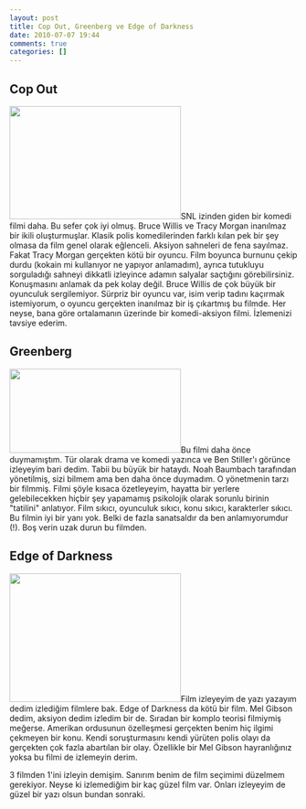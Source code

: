 ```yaml
---
layout: post
title: Cop Out, Greenberg ve Edge of Darkness
date: 2010-07-07 19:44
comments: true
categories: []
---
```

<h2>Cop Out</h2>
<img class="alignleft size-medium wp-image-1831" title="cop-out" src="http://onurbaykal.com.tr/wp-content/uploads/2010/07/cop-out-300x198.jpg" alt="" width="300" height="198" />SNL izinden giden bir komedi filmi daha. Bu sefer çok iyi olmuş. Bruce Willis ve Tracy Morgan inanılmaz bir ikili oluşturmuşlar. Klasik polis komedilerinden farklı kılan pek bir şey olmasa da film genel olarak eğlenceli. Aksiyon sahneleri de fena sayılmaz. Fakat Tracy Morgan gerçekten kötü bir oyuncu. Film boyunca burnunu çekip durdu (kokain mi kullanıyor ne yapıyor anlamadım), ayrıca tutukluyu sorguladığı sahneyi dikkatli izleyince adamın salyalar saçtığını görebilirsiniz. Konuşmasını anlamak da pek kolay değil. Bruce Willis de çok büyük bir oyunculuk sergilemiyor. Sürpriz bir oyuncu var, isim verip tadını kaçırmak istemiyorum, o oyuncu gerçekten inanılmaz bir iş çıkartmış bu filmde. Her neyse, bana göre ortalamanın üzerinde bir komedi-aksiyon filmi. İzlemenizi tavsiye ederim.
<h2>Greenberg</h2>
<img class="alignright size-medium wp-image-1837" title="greenberg_benstiller" src="http://onurbaykal.com.tr/wp-content/uploads/2010/07/greenberg_benstiller-300x147.jpg" alt="" width="300" height="147" />Bu filmi daha önce duymamıştım. Tür olarak drama ve komedi yazınca ve Ben Stiller'ı görünce izleyeyim bari dedim. Tabii bu büyük bir hataydı. Noah Baumbach tarafından yönetilmiş, sizi bilmem ama ben daha önce duymadım. O yönetmenin tarzı bir filmmiş. Filmi şöyle kısaca özetleyeyim, hayatta bir yerlere gelebilecekken hiçbir şey yapamamış psikolojik olarak sorunlu birinin "tatilini" anlatıyor. Film sıkıcı, oyunculuk sıkıcı, konu sıkıcı, karakterler sıkıcı. Bu filmin iyi bir yanı yok. Belki de fazla sanatsaldır da ben anlamıyorumdur (!). Boş verin uzak durun bu filmden.
<h2>Edge of Darkness</h2>
<img class="alignleft size-medium wp-image-1839" title="Edge-of-Darkness-Mel-Gibson-Thomas-Craven" src="http://onurbaykal.com.tr/wp-content/uploads/2010/07/Edge-of-Darkness-Mel-Gibson-Thomas-Craven-300x225.jpg" alt="" width="300" height="225" />Film izleyeyim de yazı yazayım dedim izlediğim filmlere bak. Edge of Darkness da kötü bir film. Mel Gibson dedim, aksiyon dedim izledim bir de. Sıradan bir komplo teorisi filmiymiş meğerse. Amerikan ordusunun özelleşmesi gerçekten benim hiç ilgimi çekmeyen bir konu. Kendi soruşturmasını kendi yürüten polis olayı da gerçekten çok fazla abartılan bir olay. Özellikle bir Mel Gibson hayranlığınız yoksa bu filmi de izlemeyin derim.

3 filmden 1'ini izleyin demişim. Sanırım benim de film seçimimi düzelmem gerekiyor. Neyse ki izlemediğim bir kaç güzel film var. Onları izleyeyim de güzel bir yazı olsun bundan sonraki.
